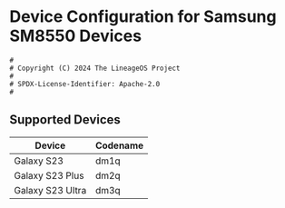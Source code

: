# Device Configuration for Samsung SM8550 Devices
```
#
# Copyright (C) 2024 The LineageOS Project
#
# SPDX-License-Identifier: Apache-2.0
#
```

## Supported Devices
|     Device    | Codename |
|----------|----------|
| Galaxy S23 | dm1q |
| Galaxy S23 Plus | dm2q |
| Galaxy S23 Ultra | dm3q |
